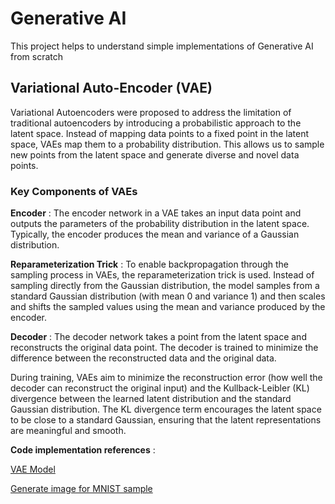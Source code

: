 # Generative AI
This project helps to understand simple implementations of Generative AI from scratch

## Variational Auto-Encoder (VAE)
Variational Autoencoders were proposed to address the limitation of traditional autoencoders by introducing a probabilistic approach to the latent space. Instead of mapping data points to a fixed point in the latent space, VAEs map them to a probability distribution. This allows us to sample new points from the latent space and generate diverse and novel data points.

### Key Components of VAEs

**Encoder** : The encoder network in a VAE takes an input data point and outputs the parameters of the probability distribution in the latent space. Typically, the encoder produces the mean and variance of a Gaussian distribution.

**Reparameterization Trick** : To enable backpropagation through the sampling process in VAEs, the reparameterization trick is used. Instead of sampling directly from the Gaussian distribution, the model samples from a standard Gaussian distribution (with mean 0 and variance 1) and then scales and shifts the sampled values using the mean and variance produced by the encoder.

**Decoder** : The decoder network takes a point from the latent space and reconstructs the original data point. The decoder is trained to minimize the difference between the reconstructed data and the original data.

During training, VAEs aim to minimize the reconstruction error (how well the decoder can reconstruct the original input) and the Kullback-Leibler (KL) divergence between the learned latent distribution and the standard Gaussian distribution. The KL divergence term encourages the latent space to be close to a standard Gaussian, ensuring that the latent representations are meaningful and smooth.

**Code implementation references** :

[VAE Model](https://github.com/dascun/generative_ai/edit/main/vae_tf.py)

[Generate image for MNIST sample](https://github.com/dascun/generative_ai/edit/main/mnist_image_generator_vae_tf.py)
